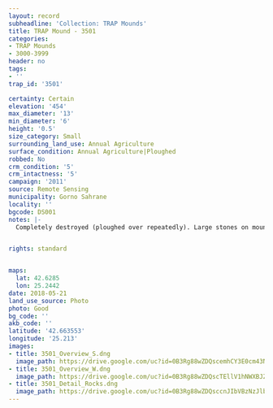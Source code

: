 ```yaml
---
layout: record
subheadline: 'Collection: TRAP Mounds'
title: TRAP Mound - 3501
categories:
- TRAP Mounds
- 3000-3999
header: no
tags:
- ''
trap_id: '3501'

certainty: Certain
elevation: '454'
max_diameter: '13'
min_diameter: '6'
height: '0.5'
size_category: Small
surrounding_land_use: Annual Agriculture
surface_condition: Annual Agriculture|Ploughed
robbed: No
crm_condition: '5'
crm_intactness: '5'
campaign: '2011'
source: Remote Sensing
municipality: Gorno Sahrane
locality: ''
bgcode: DS001
notes: |-
  Completely destroyed (ploughed over repeatedly). Large stones on mound and immediate surrounds.


rights: standard


maps:
  lat: 42.6285
  lon: 25.2442
date: 2018-05-21
land_use_source: Photo
photo: Good
bg_code: ''
akb_code: ''
latitude: '42.663553'
longitude: '25.213'
images:
- title: 3501_Overview_S.dng
  image_path: https://drive.google.com/uc?id=0B3Rg88wZDQscemhCY3E0cm43NEU
- title: 3501_Overview_W.dng
  image_path: https://drive.google.com/uc?id=0B3Rg88wZDQscTEllV1hNWXBJZTg
- title: 3501_Detail_Rocks.dng
  image_path: https://drive.google.com/uc?id=0B3Rg88wZDQsccnJIbVBzNzJlbnM
---
```

